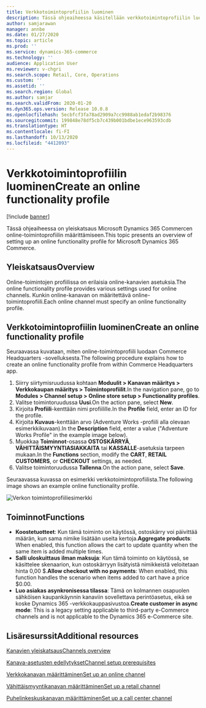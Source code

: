 ```yaml
---
title: Verkkotoimintoprofiilin luominen
description: Tässä ohjeaiheessa käsitellään verkkotoimintoprofiilin luontia Microsoft Dynamics 365 Commercessa.
author: samjarawan
manager: annbe
ms.date: 01/27/2020
ms.topic: article
ms.prod: ''
ms.service: dynamics-365-commerce
ms.technology: ''
audience: Application User
ms.reviewer: v-chgri
ms.search.scope: Retail, Core, Operations
ms.custom: ''
ms.assetid: ''
ms.search.region: Global
ms.author: samjar
ms.search.validFrom: 2020-01-20
ms.dyn365.ops.version: Release 10.0.8
ms.openlocfilehash: 5ecbfcf3fa78ad2909a7cc9988ab1edaf2b98376
ms.sourcegitcommit: 199848e78df5cb7c439b001bdbe1ece963593cdb
ms.translationtype: HT
ms.contentlocale: fi-FI
ms.lasthandoff: 10/13/2020
ms.locfileid: "4412093"
---
```

# <a name="create-an-online-functionality-profile"></a><span data-ttu-id="82cba-103">Verkkotoimintoprofiilin luominen</span><span class="sxs-lookup"><span data-stu-id="82cba-103">Create an online functionality profile</span></span>


[!include [banner](includes/banner.md)]

<span data-ttu-id="82cba-104">Tässä ohjeaiheessa on yleiskatsaus Microsoft Dynamics 365 Commercen online-toimintoprofiilin määrittämiseen.</span><span class="sxs-lookup"><span data-stu-id="82cba-104">This topic presents an overview of setting up an online functionality profile for Microsoft Dynamics 365 Commerce.</span></span>

## <a name="overview"></a><span data-ttu-id="82cba-105">Yleiskatsaus</span><span class="sxs-lookup"><span data-stu-id="82cba-105">Overview</span></span>

<span data-ttu-id="82cba-106">Online-toimintojen profiilissa on erilaisia online-kanavien asetuksia.</span><span class="sxs-lookup"><span data-stu-id="82cba-106">The online functionality profile provides various settings used for online channels.</span></span> <span data-ttu-id="82cba-107">Kunkin online-kanavan on määritettävä online-toimintoprofiili.</span><span class="sxs-lookup"><span data-stu-id="82cba-107">Each online channel must specify an online functionality profile.</span></span>

## <a name="create-an-online-functionality-profile"></a><span data-ttu-id="82cba-108">Verkkotoimintoprofiilin luominen</span><span class="sxs-lookup"><span data-stu-id="82cba-108">Create an online functionality profile</span></span>

<span data-ttu-id="82cba-109">Seuraavassa kuvataan, miten online-toimintoprofiili luodaan Commerce Headquarters -sovelluksesta.</span><span class="sxs-lookup"><span data-stu-id="82cba-109">The following procedure explains how to create an online functionality profile from within Commerce Headquarters app.</span></span>

1. <span data-ttu-id="82cba-110">Siirry siirtymisruudussa kohtaan **Moduulit \> Kanavan määritys \> Verkkokaupan määritys \> Toimintoprofiilit**.</span><span class="sxs-lookup"><span data-stu-id="82cba-110">In the navigation pane, go to **Modules \> Channel setup \> Online store setup \> Functionality profiles**.</span></span>
1. <span data-ttu-id="82cba-111">Valitse toimintoruudussa **Uusi**.</span><span class="sxs-lookup"><span data-stu-id="82cba-111">On the action pane, select **New**.</span></span>
1. <span data-ttu-id="82cba-112">Kirjoita **Profiili**-kenttään nimi profiilille.</span><span class="sxs-lookup"><span data-stu-id="82cba-112">In the **Profile** field, enter an ID for the profile.</span></span>
1. <span data-ttu-id="82cba-113">Kirjoita **Kuvaus**-kenttään arvo (Adventure Works -profiili alla olevaan esimerkkikuvaan).</span><span class="sxs-lookup"><span data-stu-id="82cba-113">In the **Description** field, enter a value ("Adventure Works Profile" in the example image below).</span></span>
1. <span data-ttu-id="82cba-114">Muokkaa **Toiminnot**-osassa **OSTOSKÄRRYÄ**, **VÄHITTÄISMYYNTIASIAKKAITA** tai **KASSALLE**-asetuksia tarpeen mukaan.</span><span class="sxs-lookup"><span data-stu-id="82cba-114">In the **Functions** section, modify the **CART**, **RETAIL CUSTOMERS**, or **CHECKOUT** settings, as needed.</span></span>
1. <span data-ttu-id="82cba-115">Valitse toimintoruudussa **Tallenna**.</span><span class="sxs-lookup"><span data-stu-id="82cba-115">On the action pane, select **Save**.</span></span>

<span data-ttu-id="82cba-116">Seuraavassa kuvassa on esimerkki verkkotoimintoprofiilista.</span><span class="sxs-lookup"><span data-stu-id="82cba-116">The following image shows an example online functionality profile.</span></span>
  
![Verkon toimintoprofiiliesimerkki](media/online-functionality-profile.png)

## <a name="functions"></a><span data-ttu-id="82cba-118">Toiminnot</span><span class="sxs-lookup"><span data-stu-id="82cba-118">Functions</span></span>

- <span data-ttu-id="82cba-119">**Koostetuotteet**: Kun tämä toiminto on käytössä, ostoskärry voi päivittää määrän, kun sama nimike lisätään useita kertoja.</span><span class="sxs-lookup"><span data-stu-id="82cba-119">**Aggregate products**: When enabled, this function allows the cart to update quantity when the same item is added multiple times.</span></span>
- <span data-ttu-id="82cba-120">**Salli uloskuittaus ilman maksuja**: Kun tämä toiminto on käytössä, se käsittelee skenaarion, kun ostoskärryyn lisätyistä nimikkeistä veloitetaan hinta 0,00 $.</span><span class="sxs-lookup"><span data-stu-id="82cba-120">**Allow checkout with no payments**: When enabled, this function handles the scenario when items added to cart have a price $0.00.</span></span>
- <span data-ttu-id="82cba-121">**Luo asiakas asynkronisessa tilassa**: Tämä on kolmannen osapuolen sähköisen kaupankäynnin kanaviin sovellettava perintöasetus, eikä se koske Dynamics 365 -verkkokauppasivustoa.</span><span class="sxs-lookup"><span data-stu-id="82cba-121">**Create customer in async mode**: This is a legacy setting applicable to third-party e-Commerce channels and is not applicable to the Dynamics 365 e-Commerce site.</span></span>

## <a name="additional-resources"></a><span data-ttu-id="82cba-122">Lisäresurssit</span><span class="sxs-lookup"><span data-stu-id="82cba-122">Additional resources</span></span>

[<span data-ttu-id="82cba-123">Kanavien yleiskatsaus</span><span class="sxs-lookup"><span data-stu-id="82cba-123">Channels overview</span></span>](channels-overview.md)

[<span data-ttu-id="82cba-124">Kanava-asetusten edellytykset</span><span class="sxs-lookup"><span data-stu-id="82cba-124">Channel setup prerequisites</span></span>](channels-prerequisites.md)

[<span data-ttu-id="82cba-125">Verkkokanavan määrittäminen</span><span class="sxs-lookup"><span data-stu-id="82cba-125">Set up an online channel</span></span>](channel-setup-online.md)

[<span data-ttu-id="82cba-126">Vähittäismyyntikanavan määrittäminen</span><span class="sxs-lookup"><span data-stu-id="82cba-126">Set up a retail channel</span></span>](channel-setup-retail.md)

[<span data-ttu-id="82cba-127">Puhelinkeskuskanavan määrittäminen</span><span class="sxs-lookup"><span data-stu-id="82cba-127">Set up a call center channel</span></span>](channel-setup-callcenter.md)
